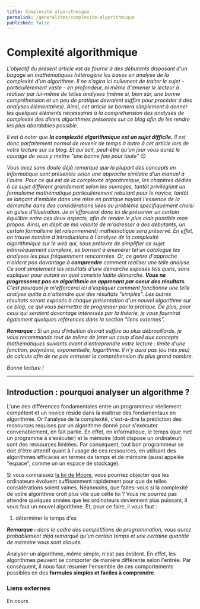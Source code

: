 ```yaml
---
title: Complexité algorithmique
permalink: /generalites/complexite-algorithmique
published: false
---
```


# Complexité algorithmique

_L'objectif du présent article est de fournir à des débutants disposant d'un bagage en mathématiques hétérogène les bases en analyse de la complexité d'un algorithme.
Il ne s'agira ici nullement de traiter le sujet - particulièrement vaste - en profondeur, ni même d'amener le lecteur à réaliser par lui-même de telles analyses (même si, bien sûr, une bonne compréhension et un peu de pratique devraient suffire pour procéder à des analyses élémentaires).
Ainsi, cet article se bornera simplement à donner les quelques éléments nécessaires à la compréhension des analyses de complexité des divers algorithmes présentés sur ce blog afin de les rendre les plus abordables possible._

_Il est à noter que **la complexité algorithmique est un sujet difficile.**
Il est donc parfaitement normal de revenir de temps à autre à cet article lors de votre lecture sur ce blog.
Et qui sait, peut-être qu'un jour vous aurez le courage de vous y mettre "une bonne fois pour toute"_ :wink:

_Vous avez sans doute déjà remarqué que la plupart des concepts en informatique sont présentés selon une approche similaire d'un manuel à l'autre.
Pour ce qui est de la complexité algorithmique, les chapitres dédiés à ce sujet diffèrent grandement selon les ouvrages, tantôt privilégiant un formalisme mathématique particulièrement rebutant pour le novice, tantôt se lançant d'emblée dans une mise en pratique noyant l'essence de la démarche dans des considérations liées au problème spécifiquement choisi en guise d'illustration.
Je m'efforcerai donc ici de préserver un certain équilibre entre ces deux aspects, afin de rendre le plus clair possible mon propos.
Ainsi, en dépit de ma volonté de m'adresser à des débutants, un certain formalisme (et raisonnement) mathématique sera préservé.
En effet, on trouve nombre d'introductions à l'analyse de la complexité algorithmique sur le web qui, sous prétexte de simplifier ce sujet intrinsèquement complexe, se bornent à énumérer tel un catalogue les analyses les plus fréquemment rencontrées.
Or, ce genre d'approche n'aident pas davantage à **comprendre** comment réaliser une telle analyse.
Ce sont simplement les résultats d'une démarche exposés tels quels, sans expliquer pour autant en quoi consiste ladite démarche.
**Vous ne progresserez pas en algorithmie en apprenant par coeur des résultats.**
C'est pourquoi je m'efforcerai ici d'expliquer comment fonctionne une telle analyse quitte à n'atteindre que des résultats "simples".
Les autres résultats seront exposés à chaque présentation d'un nouvel algorithme sur ce blog, ce qui vous permettra de progresser par la pratique.
De plus, pour ceux qui seraient davantage intéressés par la théorie, je vous fournirai également quelques références dans la section "liens externes"._

_**Remarque :**
Si un peu d'intuition devrait suffire au plus débrouillards, je vous recommande tout de même de jeter un coup d'oeil aux concepts mathématiques suivants avant d'entreprendre votre lecture : limite d'une fonction, polynôme, exponentielle, logarithme.
Il n'y aura pas (ou très peu) de calculs afin de ne pas entraver la compréhension du plus grand nombre._

_Bonne lecture !_

---

## Introduction : pourquoi analyser un algorithme ?

L'une des différences fondamentales entre un programmeur réellement compétent et un novice réside dans la maîtrise des fondamentaux en algorithmie.
Or l'analyse de la complexité, c'est-à-dire la prédiction des ressources requises par un algorithme donné pour s'exécuter convenablement, en fait partie.
En effet, en informatique, le temps (que met un programme à s'exécuter) et la mémoire (dont dispose un ordinateur) sont des ressources limitées.
Par conséquent, tout bon programmeur se doit d'être attentif quant à l'usage de ces ressources, en utilisant des algorithmes efficaces en termes de temps et de mémoire (aussi appelée "espace", comme un un espace de stockage).

Si vous connaissez  [la loi de Moore](https://fr.wikipedia.org/wiki/Loi_de_Moore), vous pourriez objecter que les ordinateurs évoluent suffisamment rapidement pour que de telles considérations soient vaines.
Néanmoins, que faites-vous si la complexité de votre algorithme croit plus vite que cette loi ?
Vous ne pourrez pas attendre quelques années que les ordinateurs deviennent plus puissant, il vous faut un nouvel algorithme.
Et, pour ce faire, il vous faut :
  1) déterminer le temps d'ex

_**Remarque :** dans le cadre des compétitions de programmation, vous aurez probablement déjà remarqué qu'un certain temps et une certaine quantité de mémoire vous sont alloués._

Analyser un algorithme, même simple, n'est pas évident.
En effet, les algorithmes peuvent se comporter de manière différente selon l'entrée.
Par conséquent, il nous faut résumer l'ensemble de ces comportements possibles en des **formules simples et faciles à comprendre**.




### Liens externes
En cours
